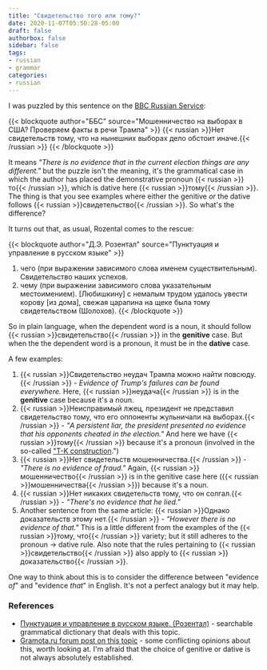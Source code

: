 ```yaml
---
title: "Свидетельство того или тому?"
date: 2020-11-07T05:50:28-05:00
draft: false
authorbox: false
sidebar: false
tags:
- russian
- grammar
categories:
- russian
---
```

I was puzzled by this sentence on the [BBC Russian Service](https://www.bbc.com/russian/features-54839074):

{{< blockquote author="ББС" source="Мошенничество на выборах в США? Проверяем факты в речи Трампа" >}}
{{< russian >}}Нет свидетельств тому, что на нынешних выборах дело обстоит иначе.{{< /russian >}}
{{< /blockquote >}}

It means _"There is no evidence that in the current election things are any different."_ but the puzzle isn't the meaning, it's the grammatical case in which the author has placed the demonstrative pronoun {{< russian >}}то{{< /russian >}}, which is dative here {{< russian >}}тому{{< /russian >}}. The thing is that you see examples where either the genitive _or_ the dative follows {{< russian >}}свидетельство{{< /russian >}}. So what's the difference?

It turns out that, as usual, Rozental comes to the rescue:

{{< blockquote author="Д.Э. Розентал" source="Пунктуация и управление в русском языке" >}}
1. чего (при выражении зависимого слова именем существительным). Свидетельство наших успехов.
2. чему (при выражении зависимого слова указательным местоимением). [Любишкину] с немалым трудом удалось увести корову [из дома], свежая царапина на щеке была тому свидетельством (Шолохов).
{{< /blockquote >}}

So in plain language, when the dependent word is a noun, it should follow {{< russian >}}свидетельство{{< /russian >}} in the **genitive** case. But when the the dependent word is a pronoun, it must be in the **dative** case.

A few examples:

1. {{< russian >}}Свидетельство неудач Трампа можно найти повсюду.{{< /russian >}} - _Evidence of Trump's failures can be found everywhere._ Here, {{< russian >}}неудача{{< /russian >}} is in the **genitive** case because it's a noun.
2. {{< russian >}}Неисправимый лжец, президент не представил свидетельство тому, что его оппоненты жульничали на выборах.{{< /russian >}} - _"A persistent liar, the president presented no evidence that his opponents cheated in the election."_ And here we have {{< russian >}}тому{{< /russian >}} because it's a pronoun (involved in the so-called ["T-K construction](https://www.alphadictionary.com/rusgrammar/tk.html).")
3. {{< russian >}}Нет свидетельств мошенничества.{{< /russian >}} - _"There is no evidence of fraud."_ Again, {{< russian >}}мошенничествo{{< /russian >}} is in the genitive case here ({{< russian >}}мошенничества{{< /russian >}}) because it's a noun.
4. {{< russian >}}Нет никаких свидетельств тому, что он солгал.{{< /russian >}} - _"There's no evidence that he lied."_
5. Another sentence from the same article: {{< russian >}}Однако доказательств этому нет.{{< /russian >}} - _"However there is no evidence of that."_ This is a little different from the examples of the {{< russian >}}тому, что{{< /russian >}} variety; but it still adheres to the pronoun → dative rule. Also note that the rules pertaining to {{< russian >}}свидетельствo{{< /russian >}} also apply to {{< russian >}}доказательствo{{< /russian >}}.

One way to think about this is to consider the difference between "evidence _of_" and "evidence _that_" in English. It's not a perfect analogy but it may help.


### References

- [Пунктуация и управление в русском языке. (Розентал)](https://rus-upravlenie-dict.slovaronline.com) - searchable grammatical dictionary that deals with this topic.
- [Gramota.ru forum post on this topic](http://newforum.gramota.ru/viewtopic.php?p=326546) - some conflicting opinions about this, worth looking at. I'm afraid that the choice of genitive or dative is not always absolutely established.